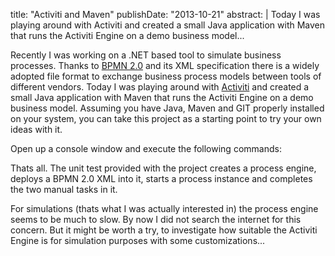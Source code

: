 title: "Activiti and Maven"
publishDate: "2013-10-21"
abstract: |
  Today I was playing around with Activiti and created a small Java
  application with Maven that runs the Activiti Engine on a demo
  business model...

Recently I was working on a .NET based tool to simulate business processes. Thanks to [BPMN 2.0](http://www.bpmb.de/images/BPMN2_0_Poster_EN.pdf) and its XML specification there is a widely adopted file format to exchange business process models between tools of different vendors. Today I was playing around with [Activiti](http://www.activiti.org/) and created a small Java application with Maven that runs the Activiti Engine on a demo business model. Assuming you have Java, Maven and GIT properly installed on your system, you can take this project as a starting point to try your own ideas with it.

Open up a console window and execute the following commands:

<script src="https://gist.github.com/choffmeister/7877886.js?file=clone.sh"></script>

Thats all. The unit test provided with the project creates a process engine, deploys a BPMN 2.0 XML into it, starts a process instance and completes the two manual tasks in it.

<script src="https://gist.github.com/choffmeister/7877886.js?file=AppTest.java"></script>

For simulations (thats what I was actually interested in) the process engine seems to be much to slow. By now I did not search the internet for this concern. But it might be worth a try, to investigate how suitable the Activiti Engine is for simulation purposes with some customizations...
